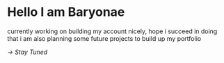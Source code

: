 # Hello I am Baryonae
currently working on building my account nicely, hope i succeed in doing that
i am also planning some future projects to build up my portfolio

*-> Stay Tuned*
